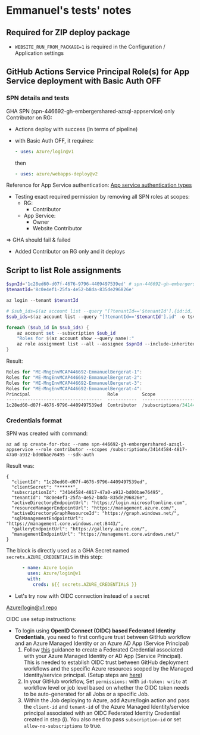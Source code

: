 # Emmanuel's tests' notes

## Required for ZIP deploy package

- `WEBSITE_RUN_FROM_PACKAGE=1` is required in the Configuration / Application settings

## GitHub Actions Service Principal Role(s) for App Service deployment with Basic Auth OFF

### SPN details and tests

GHA SPN (spn-446692-gh-embergershared-azsql-appservice) only Contributor on RG:

- Actions deploy with success (in terms of pipeline)

- with Basic Auth OFF, it requires:

  ```yaml
  - uses: Azure/login@v1
  ```

  then

  ```yaml
  - uses: azure/webapps-deploy@v2
  ```

Reference for App Service authentication:
[App service authentication types](https://learn.microsoft.com/en-us/azure/app-service/deploy-authentication-types)

- Testing exact required permission by removing all SPN roles at scopes:
  - RG:
    - Contributor
  - App Service:
    - Owner
    - Website Contributor

=> GHA should fail & failed

- Added Contributor on RG only and it deploys

## Script to list Role assignments

```powershell
$spnId='1c28ed60-d07f-4676-9796-4409497539ed' # spn-446692-gh-embergershared-azsql-appservice
$tenantId='8c0e4ef1-25fa-4e52-b8da-835de296826e'

az login --tenant $tenantId

# $sub_ids=$(az account list --query "[?tenantId=='$tenantId'].{id:id, name:name}" -o tsv)
$sub_ids=$(az account list --query "[?tenantId=='$tenantId'].id" -o tsv)

foreach ($sub_id in $sub_ids) {
    az account set --subscription $sub_id
    "Roles for $(az account show --query name):"
    az role assignment list --all --assignee $spnId --include-inherited --include-groups -o table
}
```

Result:

```powershell
Roles for "ME-MngEnvMCAP446692-EmmanuelBergerat-1":
Roles for "ME-MngEnvMCAP446692-EmmanuelBergerat-2":
Roles for "ME-MngEnvMCAP446692-EmmanuelBergerat-3":
Roles for "ME-MngEnvMCAP446692-EmmanuelBergerat-4":
Principal                             Role         Scope
------------------------------------  -----------  --------------------------------------------------------------------------------------
1c28ed60-d07f-4676-9796-4409497539ed  Contributor  /subscriptions/34144584-4817-47a0-a912-bd00bae76495/resourceGroups/rg-azsql-appservice
```

### Credentials format

SPN was created with command:

```az cli
az ad sp create-for-rbac --name spn-446692-gh-embergershared-azsql-appservice --role contributor --scopes /subscriptions/34144584-4817-47a0-a912-bd00bae76495 --sdk-auth
```

Result was:

```az cli
{
  "clientId": "1c28ed60-d07f-4676-9796-4409497539ed",
  "clientSecret": "******",
  "subscriptionId": "34144584-4817-47a0-a912-bd00bae76495",
  "tenantId": "8c0e4ef1-25fa-4e52-b8da-835de296826e",
  "activeDirectoryEndpointUrl": "https://login.microsoftonline.com",
  "resourceManagerEndpointUrl": "https://management.azure.com/",
  "activeDirectoryGraphResourceId": "https://graph.windows.net/",
  "sqlManagementEndpointUrl": "https://management.core.windows.net:8443/",
  "galleryEndpointUrl": "https://gallery.azure.com/",
  "managementEndpointUrl": "https://management.core.windows.net/"
}
```

The block is directly used as a GHA Secret named `secrets.AZURE_CREDENTIALS` in this step:

```yaml
      - name: Azure Login
        uses: Azure/login@v1
        with:
          creds: ${{ secrets.AZURE_CREDENTIALS }}
```

- Let's try now with OIDC connection instead of a secret

[Azure/login@v1 repo](https://github.com/Azure/login)

OIDC use setup instructions:

- To login using **OpenID Connect (OIDC) based Federated Identity Credentials**, you need to first configure trust between GitHub workflow and an Azure Managed Identity or an Azure AD App (Service Principal)
   1. Follow [this](https://github.com/Azure/login#configure-a-federated-credential-to-use-oidc-based-authentication) guidance to create a Federated Credential associated with your Azure Managed Identity or AD App (Service Principal). This is needed to establish OIDC trust between GitHub deployment workflows and the specific Azure resources scoped by the Managed Identity/service principal. (Setup steps are [here](https://learn.microsoft.com/en-us/entra/workload-id/workload-identity-federation-create-trust?pivots=identity-wif-apps-methods-azp#github-actions))
   2. In your GitHub workflow, Set `permissions:` with `id-token: write` at workflow level or job level based on whether the OIDC token needs to be auto-generated for all Jobs or a specific Job.
   3. Within the Job deploying to Azure, add Azure/login action and pass the `client-id` and `tenant-id` of the Azure Managed Identity/service principal associated with an OIDC Federated Identity Credential created in step (i). You also need to pass `subscription-id` or set `allow-no-subscriptions` to true.
